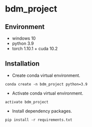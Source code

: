 # bdm_project
## Environment
* windows 10
* python 3.9
* torch 1.10.1 + cuda 10.2
## Installation
* Create conda virtual environment.
```shell
conda create -n bdm_project python=3.9
```
* Activate conda virtual environment.
```shell
activate bdm_project
```
* Install dependency packages.
```shell
pip install -r requirements.txt
```
